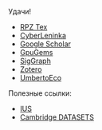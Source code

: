 Удачи!

* [RPZ Tex](http://git.iu7.bmstu.ru/IU7-Projects/latex-g7-32)
* [CyberLeninka](https://cyberleninka.ru/)
* [Google Scholar](https://scholar.google.ru/)
* [GpuGems](https://developer.nvidia.com/gpugems/GPUGems/gpugems_pref01.html)
* [SigGraph](https://www.youtube.com/results?search_query=siggraph)
* [Zotero](https://www.zotero.org/)
* [UmbertoEco](http://urss.ru/cgi-bin/db.pl?lang=Ru&blang=ru&page=Book&id=184562)

Полезные ссылки:
* [IUS](http://projects.ius.edu.ba/ComputerGraphics/HDR/hdri2014.html)
* [Cambridge DATASETS](https://www.repository.cam.ac.uk/handle/1810/261766)